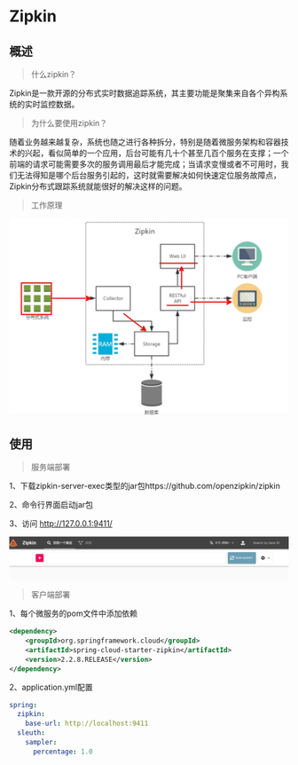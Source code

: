 # Zipkin

## 概述

> 什么zipkin？

Zipkin是一款开源的分布式实时数据追踪系统，其主要功能是聚集来自各个异构系统的实时监控数据。



> 为什么要使用zipkin？

随着业务越来越复杂，系统也随之进行各种拆分，特别是随着微服务架构和容器技术的兴起，看似简单的一个应用，后台可能有几十个甚至几百个服务在支撑；一个前端的请求可能需要多次的服务调用最后才能完成；当请求变慢或者不可用时，我们无法得知是哪个后台服务引起的，这时就需要解决如何快速定位服务故障点，Zipkin分布式跟踪系统就能很好的解决这样的问题。



> 工作原理

![image-20210903201404087](Zipkin.assets/image-20210903201404087.png)





## 使用

> 服务端部署

1、下载zipkin-server-exec类型的jar包https://github.com/openzipkin/zipkin

2、命令行界面启动jar包

3、访问 http://127.0.0.1:9411/

![image-20210903202511276](Zipkin.assets/image-20210903202511276.png)



> 客户端部署

1、每个微服务的pom文件中添加依赖

```xml
<dependency>
    <groupId>org.springframework.cloud</groupId>
    <artifactId>spring-cloud-starter-zipkin</artifactId>
    <version>2.2.8.RELEASE</version>
</dependency>
```

2、application.yml配置

```yml
spring:
  zipkin:
    base-url: http://localhost:9411
  sleuth:
    sampler:
      percentage: 1.0
```





































